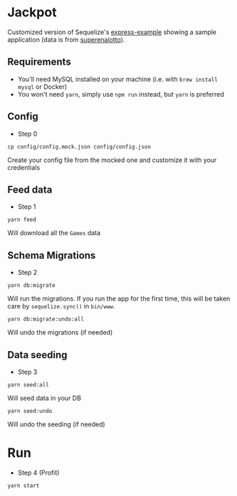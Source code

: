 # Jackpot

Customized version of Sequelize's [express-example](https://github.com/sequelize/express-example) showing a sample application (data is from [superenalotto](https://www.sisal.it/superenalotto/estrazioni)).

## Requirements
* You'll need MySQL installed on your machine (i.e. with `brew install mysql` or Docker)
* You won't need `yarn`, simply use `npm run` instead, but `yarn` is preferred

## Config
* Step 0
```shell
cp config/config.mock.json config/config.json
```
Create your config file from the mocked one and customize it with your credentials

## Feed data

* Step 1
```shell
yarn feed
```

Will download all the `Games` data

## Schema Migrations

* Step 2
```shell
yarn db:migrate
```

Will run the migrations. If you run the app for the first time, this will be taken care by `sequelize.sync()` in `bin/www`.

```shell
yarn db:migrate:undo:all
```

Will undo the migrations (if needed)

## Data seeding

* Step 3
```shell
yarn seed:all
```

Will seed data in your DB

```shell
yarn seed:undo
```

Will undo the seeding (if needed)

# Run

* Step 4 (Profit)
```shell
yarn start
```
